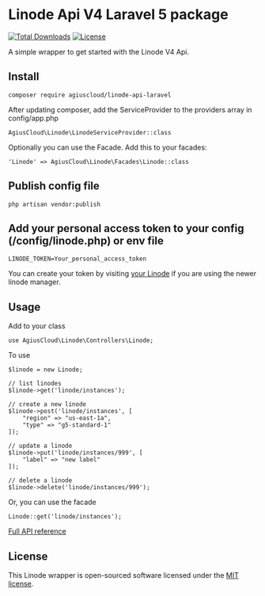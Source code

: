 # Linode Api V4 Laravel 5 package

[![Total Downloads](https://poser.pugx.org/agiuscloud/linode-api-laravel/downloads)](https://packagist.org/packages/agiuscloud/linode-api-laravel)
[![License](https://poser.pugx.org/agiuscloud/linode-api-laravel/license)](https://github.com/edisoncosta/linode-api-laravel/blob/master/LICENSE)

A simple wrapper to get started with the Linode V4 Api.

## Install
```
composer require agiuscloud/linode-api-laravel
```

After updating composer, add the ServiceProvider to the providers array in config/app.php
```
AgiusCloud\Linode\LinodeServiceProvider::class
```

Optionally you can use the Facade. Add this to your facades:
```
'Linode' => AgiusCloud\Linode\Facades\Linode::class
```

## Publish config file
```
php artisan vendor:publish
```

## Add your personal access token to your config (/config/linode.php) or env file
```
LINODE_TOKEN=Your_personal_access_token
```

You can create your token by visiting [your Linode](https://cloud.linode.com/profile/tokens) if you are using the newer linode manager.

## Usage
Add to your class
```
use AgiusCloud\Linode\Controllers\Linode;
```
To use
```
$linode = new Linode;

// list linodes
$linode->get('linode/instances');

// create a new linode
$linode->post('linode/instances', [
    "region" => "us-east-1a",
    "type" => "g5-standard-1"
]);

// update a linode
$linode->put('linode/instances/999', [
    "label" => "new label"
]);

// delete a linode
$linode->delete('linode/instances/999');

```

Or, you can use the facade
```
Linode::get('linode/instances');
```

[Full API reference](https://developers.linode.com/v4/introduction)

## License

This Linode wrapper is open-sourced software licensed under the [MIT license](https://github.com/edisoncosta/linode-api-laravel/blob/master/LICENSE).
